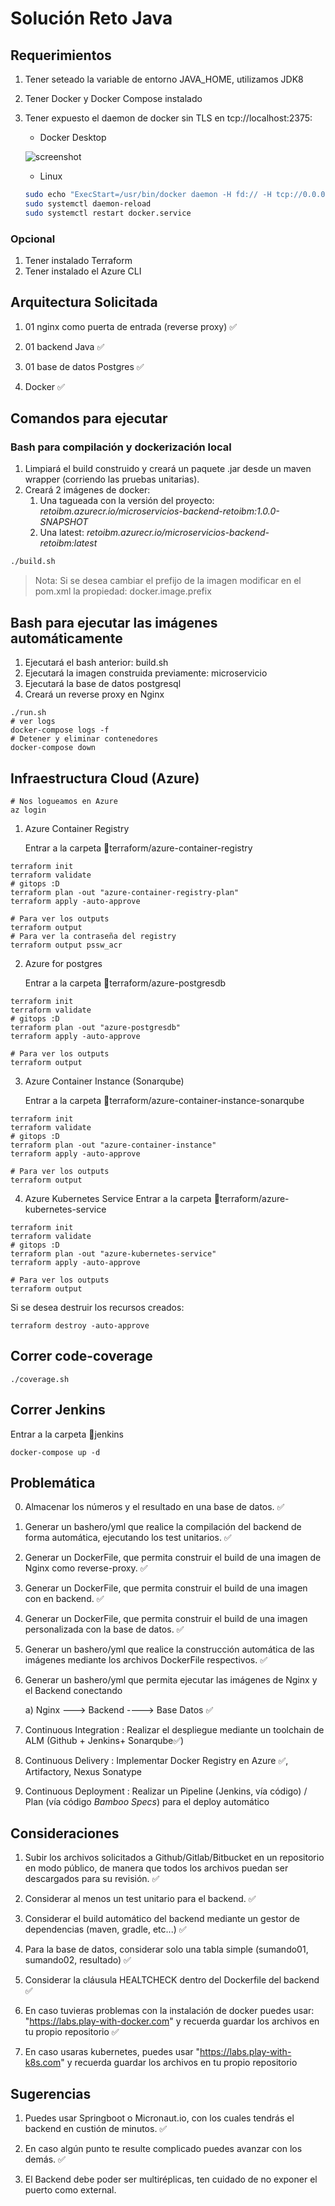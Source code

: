 # Solución Reto Java

## Requerimientos

1. Tener seteado la variable de entorno JAVA_HOME, utilizamos JDK8

2. Tener Docker y Docker Compose instalado

3. Tener expuesto el daemon de docker sin TLS en tcp://localhost:2375:

   - Docker Desktop

   ![screenshot](./docs/expose-docker-daemon.png)

   - Linux

   ```bash
   sudo echo "ExecStart=/usr/bin/docker daemon -H fd:// -H tcp://0.0.0.0:2375" >> /lib/systemd/system/docker.service
   sudo systemctl daemon-reload
   sudo systemctl restart docker.service
   ```

### Opcional

1. Tener instalado Terraform
1. Tener instalado el Azure CLI

## Arquitectura Solicitada

1. 01 nginx como puerta de entrada (reverse proxy) ✅

2. 01 backend Java ✅

3. 01 base de datos Postgres ✅

4. Docker ✅

## Comandos para ejecutar

### Bash para compilación y dockerización local

1. Limpiará el build construido y creará un paquete .jar desde un maven wrapper (corriendo las pruebas unitarias).
2. Creará 2 imágenes de docker:
   1. Una tagueada con la versión del proyecto: *retoibm.azurecr.io/microservicios-backend-retoibm:1.0.0-SNAPSHOT*
   2. Una latest: *retoibm.azurecr.io/microservicios-backend-retoibm:latest*

```bash
./build.sh
```

> Nota: Si se desea cambiar el prefijo de la imagen modificar en el pom.xml la propiedad: docker.image.prefix

## Bash para ejecutar las imágenes automáticamente

1. Ejecutará el bash anterior: build.sh
2. Ejecutará la imagen construida previamente: microservicio
3. Ejecutará la base de datos postgresql
4. Creará un reverse proxy en Nginx

```shell
./run.sh
# ver logs
docker-compose logs -f
# Detener y eliminar contenedores
docker-compose down
```

## Infraestructura Cloud (Azure)

```shell
# Nos logueamos en Azure
az login
```

1. Azure Container Registry

   Entrar a la carpeta 📂terraform/azure-container-registry

```shell
terraform init
terraform validate
# gitops :D
terraform plan -out "azure-container-registry-plan"
terraform apply -auto-approve

# Para ver los outputs
terraform output
# Para ver la contraseña del registry
terraform output pssw_acr
```

2. Azure for postgres

   Entrar a la carpeta 📂terraform/azure-postgresdb

```shell
terraform init
terraform validate
# gitops :D
terraform plan -out "azure-postgresdb"
terraform apply -auto-approve

# Para ver los outputs
terraform output
```

3. Azure Container Instance (Sonarqube)

   Entrar a la carpeta 📂terraform/azure-container-instance-sonarqube

```shell
terraform init
terraform validate
# gitops :D
terraform plan -out "azure-container-instance"
terraform apply -auto-approve

# Para ver los outputs
terraform output
```


4. Azure Kubernetes Service
   Entrar a la carpeta 📂terraform/azure-kubernetes-service

```shell
terraform init
terraform validate
# gitops :D
terraform plan -out "azure-kubernetes-service"
terraform apply -auto-approve

# Para ver los outputs
terraform output
```


Si se desea destruir los recursos creados:

```shell
terraform destroy -auto-approve
```



## Correr code-coverage
```shell
./coverage.sh
```

## Correr Jenkins
Entrar a la carpeta 📂jenkins
```shell
docker-compose up -d
```

## Problemática

0. Almacenar los números y el resultado en una base de datos. ✅

1. Generar un bashero/yml que realice la compilación del backend de forma automática, ejecutando los test unitarios. ✅

2. Generar un DockerFile, que permita construir el build de una imagen de Nginx como reverse-proxy. ✅

3. Generar un DockerFile, que permita construir el build de una imagen con en backend. ✅

4. Generar un DockerFile, que permita construir el build de una imagen personalizada con la base de datos. ✅

5. Generar un bashero/yml que realice la construcción automática de las imágenes mediante los archivos DockerFile respectivos. ✅

6. Generar un bashero/yml que permita ejecutar las imágenes de Nginx y el Backend conectando

   a) Nginx ---> Backend ----> Base Datos ✅

7. Continuous Integration  : Realizar el despliegue mediante un toolchain de ALM (Github + Jenkins+ Sonarqube✅)

8. Continuous Delivery     : Implementar Docker Registry en Azure ✅, Artifactory, Nexus Sonatype

8. Continuous Deployment   : Realizar un Pipeline (Jenkins, vía código) / Plan (vía código *Bamboo Specs*) para el deploy automático



## Consideraciones

1. Subir los archivos solicitados a Github/Gitlab/Bitbucket en un repositorio en modo público, de manera que todos los archivos puedan ser descargados para su revisión. ✅

2. Considerar al menos un test unitario para el backend. ✅

3. Considerar el build automático del backend mediante un gestor de dependencias (maven, gradle, etc...) ✅

4. Para la base de datos, considerar solo una tabla simple (sumando01, sumando02, resultado) ✅

5. Considerar la cláusula HEALTCHECK dentro del Dockerfile del backend ✅

6. En caso tuvieras problemas con la instalación de docker puedes usar: "https://labs.play-with-docker.com" y recuerda guardar los archivos en tu propio repositorio ✅

7. En caso usaras kubernetes, puedes usar "https://labs.play-with-k8s.com" y recuerda guardar los archivos en tu propio repositorio



## Sugerencias

1. Puedes usar Springboot o Micronaut.io, con los cuales tendrás el backend en custión de minutos. ✅

2. En caso algún punto te resulte complicado puedes avanzar con los demás. ✅

3. El Backend debe poder ser multiréplicas, ten cuidado de no exponer el puerto como external.
